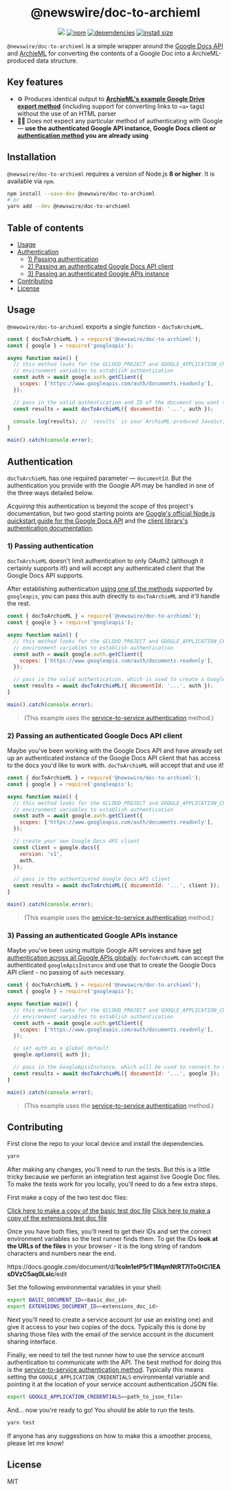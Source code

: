 <h1 align="center">
  @newswire/doc-to-archieml
</h1>
<p align="center">
  <a href="https://circleci.com/gh/rdmurphy/doc-to-archieml"><img src="https://badgen.net/circleci/github/rdmurphy/doc-to-archieml/"></a>
  <a href="https://www.npmjs.org/package/@newswire/doc-to-archieml"><img src="https://badgen.net/npm/v/@newswire/doc-to-archieml" alt="npm"></a>
  <a href="https://david-dm.org/rdmurphy/doc-to-archieml"><img src="https://badgen.net/david/dep/rdmurphy/doc-to-archieml" alt="dependencies"></a>
  <a href="https://packagephobia.now.sh/result?p=@newswire/doc-to-archieml"><img src="https://badgen.net/packagephobia/install/@newswire/doc-to-archieml" alt="install size"></a>
</p>

`@newswire/doc-to-archieml` is a simple wrapper around the [Google Docs API](https://developers.google.com/docs/api/) and [ArchieML](http://archieml.org) for converting the contents of a Google Doc into a ArchieML-produced data structure.

## Key features

- ⚙️ Produces identical output to **[ArchieML's example Google Drive export method](https://github.com/newsdev/archieml-js/tree/master#using-with-google-documents)** (including support for converting links to `<a>` tags) without the use of an HTML parser
- 👩‍🔧 Does not expect any particular method of authenticating with Google — **use the authenticated Google API instance, Google Docs client or [authentication method](https://github.com/googleapis/google-api-nodejs-client#authentication-and-authorization) you are already using**

## Installation

`@newswire/doc-to-archieml` requires a version of Node.js **8 or higher**. It is available via `npm`.

```sh
npm install --save-dev @newswire/doc-to-archieml
# or
yarn add --dev @newswire/doc-to-archieml
```

## Table of contents

<!-- START doctoc generated TOC please keep comment here to allow auto update -->
<!-- DON'T EDIT THIS SECTION, INSTEAD RE-RUN doctoc TO UPDATE -->


- [Usage](#usage)
- [Authentication](#authentication)
  - [1) Passing authentication](#1-passing-authentication)
  - [2) Passing an authenticated Google Docs API client](#2-passing-an-authenticated-google-docs-api-client)
  - [3) Passing an authenticated Google APIs instance](#3-passing-an-authenticated-google-apis-instance)
- [Contributing](#contributing)
- [License](#license)

<!-- END doctoc generated TOC please keep comment here to allow auto update -->

## Usage

`@newswire/doc-to-archieml` exports a single function - `docToArchieML`.

```js
const { docToArchieML } = require('@newswire/doc-to-archieml');
const { google } = require('googleapis');

async function main() {
  // this method looks for the GCLOUD_PROJECT and GOOGLE_APPLICATION_CREDENTIALS
  // environment variables to establish authentication
  const auth = await google.auth.getClient({
    scopes: ['https://www.googleapis.com/auth/documents.readonly'],
  });

  // pass in the valid authentication and ID of the document you want to process
  const results = await docToArchieML({ documentId: '...', auth });

  console.log(results); // `results` is your ArchieML-produced JavaScript object
}

main().catch(console.error);
```

## Authentication

`docToArchieML` has one required parameter — `documentId`. But the authentication you provide with the Google API may be handled in one of the three ways detailed below.

_Acquiring_ this authentication is beyond the scope of this project's documentation, but two good starting points are [Google's official Node.js quickstart guide for the Google Docs API](https://developers.google.com/docs/api/quickstart/nodejs) and the [client library's authentication documentation](https://github.com/googleapis/google-api-nodejs-client#authentication-and-authorization).

### 1) Passing authentication

`docToArchieML` doesn't limit authentication to only OAuth2 (although it certainly supports it!) and will accept any authenticated client that the Google Docs API supports.

After establishing authentication [using one of the methods](https://github.com/googleapis/google-api-nodejs-client#authentication-and-authorization) supported by `googleapis`, you can pass this auth directly to `docToArchieML` and it'll handle the rest.

```js
const { docToArchieML } = require('@newswire/doc-to-archieml');
const { google } = require('googleapis');

async function main() {
  // this method looks for the GCLOUD_PROJECT and GOOGLE_APPLICATION_CREDENTIALS
  // environment variables to establish authentication
  const auth = await google.auth.getClient({
    scopes: ['https://www.googleapis.com/auth/documents.readonly'],
  });

  // pass in the valid authentication, which is used to create a Google Docs API client internally
  const results = await docToArchieML({ documentId: '...', auth });
}

main().catch(console.error);
```

> (This example uses the [service-to-service authentication](https://github.com/googleapis/google-api-nodejs-client#service-to-service-authentication) method.)

### 2) Passing an authenticated Google Docs API client

Maybe you've been working with the Google Docs API and have already set up an authenticated instance of the Google Docs API client that has access to the docs you'd like to work with. `docToArchieML` will accept that and use it!

```js
const { docToArchieML } = require('@newswire/doc-to-archieml');
const { google } = require('googleapis');

async function main() {
  // this method looks for the GCLOUD_PROJECT and GOOGLE_APPLICATION_CREDENTIALS
  // environment variables to establish authentication
  const auth = await google.auth.getClient({
    scopes: ['https://www.googleapis.com/auth/documents.readonly'],
  });

  // create your own Google Docs API client
  const client = google.docs({
    version: 'v1',
    auth,
  });

  // pass in the authenticated Google Docs API client
  const results = await docToArchieML({ documentId: '...', client });
}

main().catch(console.error);
```

> (This example uses the [service-to-service authentication](https://github.com/googleapis/google-api-nodejs-client#service-to-service-authentication) method.)

### 3) Passing an authenticated Google APIs instance

Maybe you've been using multiple Google API services and have [set authentication across all Google APIs globally](https://github.com/googleapis/google-api-nodejs-client#setting-global-or-service-level-auth). `docToArchieML` can accept the authenticated `googleApisInstance` and use that to create the Google Docs API client - no passing of `auth` necessary.

```js
const { docToArchieML } = require('@newswire/doc-to-archieml');
const { google } = require('googleapis');

async function main() {
  // this method looks for the GCLOUD_PROJECT and GOOGLE_APPLICATION_CREDENTIALS
  // environment variables to establish authentication
  const auth = await google.auth.getClient({
    scopes: ['https://www.googleapis.com/auth/documents.readonly'],
  });

  // set auth as a global default
  google.options({ auth });

  // pass in the GoogleApisInstance, which will be used to connect to the Google Docs API
  const results = await docToArchieML({ documentId: '...', google });
}

main().catch(console.error);
```

> (This example uses the [service-to-service authentication](https://github.com/googleapis/google-api-nodejs-client#service-to-service-authentication) method.)

## Contributing

First clone the repo to your local device and install the dependencies.

```sh
yarn
```

After making any changes, you'll need to run the tests. But this is a little tricky because we perform an integration test against live Google Doc files. To make the tests work for you locally, you'll need to do a few extra steps.

First make a copy of the two test doc files:

[Click here to make a copy of the basic test doc file](https://docs.google.com/document/d/1coln1etP5rT1MqmNtRT7lToGtCi1EAsDVzC5aq0LsIc/copy)
[Click here to make a copy of the extensions test doc file](https://docs.google.com/document/d/1_v0gAswpNnGnDqAx7cU_1bFEK8J7fi8EBvfKvgGZubc/copy)

Once you have both files, you'll need to get their IDs and set the correct environment variables so the test runner finds them. To get the IDs **look at the URLs of the files** in your browser - it is the long string of random characters and numbers near the end.

https://<span></span>docs.google.com/document/d/**1coln1etP5rT1MqmNtRT7lToGtCi1EAsDVzC5aq0LsIc**/edit

Set the following environmental variables in your shell:

```sh
export BASIC_DOCUMENT_ID=<basic_doc_id>
export EXTENSIONS_DOCUMENT_ID=<extensions_doc_id>
```

Next you'll need to create a service account (or use an existing one) and give it access to your two copies of the docs. Typically this is done by sharing those files with the email of the service account in the document sharing interface.

Finally, we need to tell the test runner how to use the service account authentication to communicate with the API. The best method for doing this is the [service-to-service authentication method](https://github.com/googleapis/google-api-nodejs-client#service-to-service-authentication). Typically this means setting the `GOOGLE_APPLICATION_CREDENTIALS` environmental variable and pointing it at the location of your service account authentication JSON file.

```sh
export GOOGLE_APPLICATION_CREDENTIALS=<path_to_json_file>
```

And... now you're ready to go! You should be able to run the tests.

```sh
yarn test
```

If anyone has any suggestions on how to make this a smoother process, please let me know!

## License

MIT
